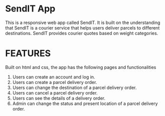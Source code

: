 
# SendIT App

This is a responsive web app called SendIT. It is built on the understanding that SendIT is a courier service that helps users deliver parcels to different destinations. SendIT provides courier quotes based on weight categories.

# FEATURES 

Built on html and css, the app has the following pages and functionalities

1. Users can create an account and log in.
2. Users can create a parcel delivery order.
3. Users can change the destination of a parcel delivery order.
4. Users can cancel a parcel delivery order.
5. Users can see the details of a delivery order.
6. Admin can change the status and present location of a parcel delivery order.
